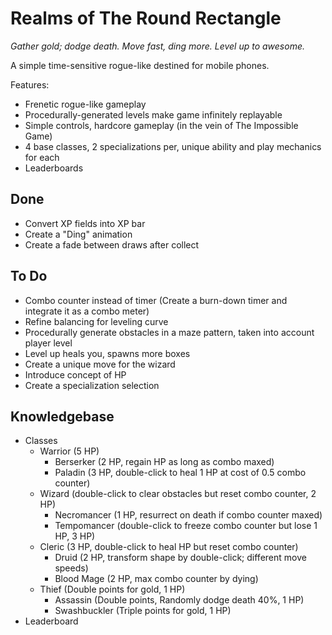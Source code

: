 Realms of The Round Rectangle
============================
_Gather gold; dodge death. Move fast, ding more. Level up to awesome._

A simple time-sensitive rogue-like destined for mobile phones.

Features:
* Frenetic rogue-like gameplay
* Procedurally-generated levels make game infinitely replayable
* Simple controls, hardcore gameplay (in the vein of The Impossible Game)
* 4 base classes, 2 specializations per, unique ability and play mechanics for each
* Leaderboards

Done
----------------------------
* Convert XP fields into XP bar
* Create a "Ding" animation
* Create a fade between draws after collect

To Do
----------------------------
* Combo counter instead of timer (Create a burn-down timer and integrate it as a combo meter)
* Refine balancing for leveling curve
* Procedurally generate obstacles in a maze pattern, taken into account player level
* Level up heals you, spawns more boxes
* Create a unique move for the wizard
* Introduce concept of HP
* Create a specialization selection

Knowledgebase
----------------------------
* Classes
  * Warrior (5 HP)
  	* Berserker (2 HP, regain HP as long as combo maxed)
  	* Paladin (3 HP, double-click to heal 1 HP at cost of 0.5 combo counter)
  * Wizard (double-click to clear obstacles but reset combo counter, 2 HP)
  	* Necromancer (1 HP, resurrect on death if combo counter maxed)
  	* Tempomancer (double-click to freeze combo counter but lose 1 HP, 3 HP)
  * Cleric (3 HP, double-click to heal HP but reset combo counter)
  	* Druid (2 HP, transform shape by double-click; different move speeds)
  	* Blood Mage (2 HP, max combo counter by dying) 
  * Thief (Double points for gold, 1 HP)
	* Assassin (Double points, Randomly dodge death 40%, 1 HP)
	* Swashbuckler (Triple points for gold, 1 HP)
* Leaderboard

